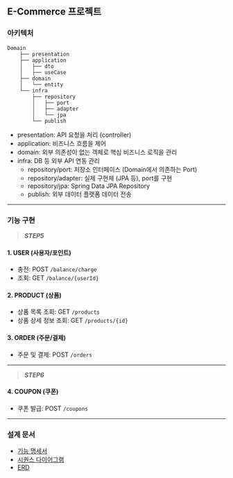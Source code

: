 ## E-Commerce 프로젝트
### 아키텍처
```
Domain
    ├── presentation
    ├── application 
    │   ├── dto
    │   ├── useCase
    ├── domain
    │   └── entity
    └── infra
        ├── repository
        │   ├── port
        │   ├── adapter
        │   └── jpa
        └── publish
```
- presentation: API 요청을 처리 (controller)
- application: 비즈니스 흐름을 제어
- domain: 외부 의존성이 없는 객체로 핵심 비즈니스 로직을 관리
- infra: DB 등 외부 API 연동 관리
  - repository/port: 저장소 인터페이스 (Domain에서 의존하는 Port)
  - repository/adapter: 실제 구현체 (JPA 등), port를 구현
  - repository/jpa: Spring Data JPA Repository
  - publish: 외부 데이터 플랫폼 데이터 전송

---
### 기능 구현
> ***STEP5***
#### 1. USER (사용자/포인트)
- 충전: POST `/balance/charge`
- 조회: GET `/balance/{userId}`

#### 2. PRODUCT (상품)
- 상품 목록 조회: GET `/products`
- 상품 상세 정보 조회: GET `/products/{id}`

#### 3. ORDER (주문/결제)
- 주문 및 결제: POST `/orders`

---

> ***STEP6***
#### 4. COUPON (쿠폰)
- 쿠폰 발급: POST `/coupons`
---
### 설계 문서
- [기능 명세서](https://github.com/ssunnykku/e-commerce/blob/STEP3/docs/requirements_specification.md)
- [시퀀스 다이어그램](https://github.com/ssunnykku/e-commerce/tree/STEP3/docs/sequence)
- [ERD](https://github.com/ssunnykku/e-commerce/blob/STEP3/docs/erd.md)

